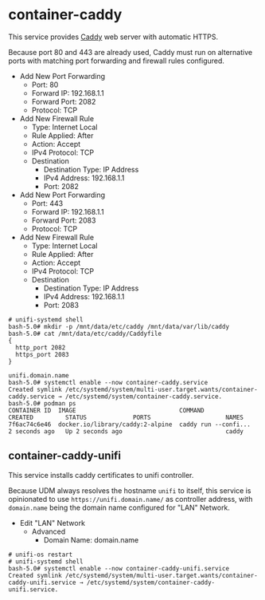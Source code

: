 # container-caddy

This service provides [Caddy](https://caddyserver.com/) web server with automatic HTTPS.

Because port 80 and 443 are already used, Caddy must run on alternative ports with matching port forwarding and firewall rules configured.

- Add New Port Forwarding
  - Port: 80
  - Forward IP: 192.168.1.1
  - Forward Port: 2082
  - Protocol: TCP
- Add New Firewall Rule
  - Type: Internet Local
  - Rule Applied: After
  - Action: Accept
  - IPv4 Protocol: TCP
  - Destination
    - Destination Type: IP Address
    - IPv4 Address: 192.168.1.1
    - Port: 2082
- Add New Port Forwarding
  - Port: 443
  - Forward IP: 192.168.1.1
  - Forward Port: 2083
  - Protocol: TCP
- Add New Firewall Rule
  - Type: Internet Local
  - Rule Applied: After
  - Action: Accept
  - IPv4 Protocol: TCP
  - Destination
    - Destination Type: IP Address
    - IPv4 Address: 192.168.1.1
    - Port: 2083

```
# unifi-systemd shell
bash-5.0# mkdir -p /mnt/data/etc/caddy /mnt/data/var/lib/caddy
bash-5.0# cat /mnt/data/etc/caddy/Caddyfile
{
  http_port 2082
  https_port 2083
}

unifi.domain.name
bash-5.0# systemctl enable --now container-caddy.service
Created symlink /etc/systemd/system/multi-user.target.wants/container-caddy.service → /etc/systemd/system/container-caddy.service.
bash-5.0# podman ps
CONTAINER ID  IMAGE                             COMMAND               CREATED         STATUS             PORTS                     NAMES
7f6ac74c6e46  docker.io/library/caddy:2-alpine  caddy run --confi...  2 seconds ago   Up 2 seconds ago                             caddy
```

## container-caddy-unifi

This service installs caddy certificates to unifi controller.

Because UDM always resolves the hostname `unifi` to itself, this service is opinionated to use `https://unifi.domain.name/` as controller address, with `domain.name` being the domain name configured for "LAN" Network.

- Edit "LAN" Network
  - Advanced
    - Domain Name: domain.name

```
# unifi-os restart
# unifi-systemd shell
bash-5.0# systemctl enable --now container-caddy-unifi.service
Created symlink /etc/systemd/system/multi-user.target.wants/container-caddy-unifi.service → /etc/systemd/system/container-caddy-unifi.service.
```
